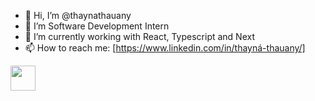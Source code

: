 - 👋 Hi, I’m @thaynathauany
- 👀 I’m Software Development Intern 
- 🌱 I’m currently working with React, Typescript and Next
- 📫 How to reach me: [https://www.linkedin.com/in/thayná-thauany/]

          
<img src="https://cdn.jsdelivr.net/gh/devicons/devicon/icons/git/git-original.svg" width="40" height="40"/>
